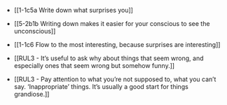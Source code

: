 - [[1-1c5a Write down what surprises you]]
- [[5-2b1b Writing down makes it easier for your conscious to see the unconscious]]

- [[1-1c6 Flow to the most interesting, because surprises are interesting]]

- [[RUL3 - It’s useful to ask why about things that seem wrong, and especially ones that seem wrong but somehow funny.]]
- [[RUL3 - Pay attention to what you’re not supposed to, what you can’t say. ‘Inappropriate’ things. It’s usually a good start for things grandiose.]]

